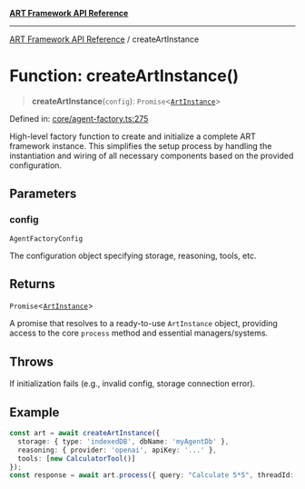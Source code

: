 [**ART Framework API Reference**](../README.md)

***

[ART Framework API Reference](../README.md) / createArtInstance

# Function: createArtInstance()

> **createArtInstance**(`config`): `Promise`\<[`ArtInstance`](../interfaces/ArtInstance.md)\>

Defined in: [core/agent-factory.ts:275](https://github.com/hashangit/ART/blob/0c4f5068c86b5500db1290baa4792d44ebae7f9e/src/core/agent-factory.ts#L275)

High-level factory function to create and initialize a complete ART framework instance.
This simplifies the setup process by handling the instantiation and wiring of all
necessary components based on the provided configuration.

## Parameters

### config

`AgentFactoryConfig`

The configuration object specifying storage, reasoning, tools, etc.

## Returns

`Promise`\<[`ArtInstance`](../interfaces/ArtInstance.md)\>

A promise that resolves to a ready-to-use `ArtInstance` object, providing access to the core `process` method and essential managers/systems.

## Throws

If initialization fails (e.g., invalid config, storage connection error).

## Example

```ts
const art = await createArtInstance({
  storage: { type: 'indexedDB', dbName: 'myAgentDb' },
  reasoning: { provider: 'openai', apiKey: '...' },
  tools: [new CalculatorTool()]
});
const response = await art.process({ query: "Calculate 5*5", threadId: "thread1" });
```
